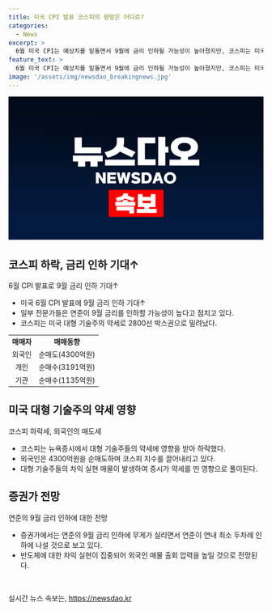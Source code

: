 ```yaml
---
title: 미국 CPI 발표 코스피의 향방은 어디로?
categories:
  - News
excerpt: >
  6월 미국 CPI는 예상치를 밑돌면서 9월에 금리 인하될 가능성이 높아졌지만, 코스피는 미국 대형 기술주의 약세 여파로 2800선 박스권으로 밀려났다. 외국인의 매도세로 코스피는 하락세를 보이고 있으며, 이는 뉴욕증시의 영향도 있었다. 연준의 9월 금리 인하 기대감은 투자 심리를 악화시키고 있으며, 이에 대한 시장의 이목이 집중되고 있다.
feature_text: >
  6월 미국 CPI는 예상치를 밑돌면서 9월에 금리 인하될 가능성이 높아졌지만, 코스피는 미국 대형 기술주의 약세 여파로 2800선 박스권으로 밀려났다. 외국인의 매도세로 코스피는 하락세를 보이고 있으며, 이는 뉴욕증시의 영향도 있었다. 연준의 9월 금리 인하 기대감은 투자 심리를 악화시키고 있으며, 이에 대한 시장의 이목이 집중되고 있다.
image: '/assets/img/newsdao_breakingnews.jpg'
---
```


<p><img src="/assets/img/newsdao_breakingnews.jpg" alt="ranknews 속보" /></p>

<h2 data-ke-size="size26">코스피 하락, 금리 인하 기대↑</h2>

<p data-ke-size="size16">6월 CPI 발표로 9월 금리 인하 기대↑</p>

<ul>
  <li>미국 6월 CPI 발표에 9월 금리 인하 기대↑</li>
  <li>일부 전문가들은 연준이 9월 금리를 인하할 가능성이 높다고 점치고 있다.</li>
  <li>코스피는 미국 대형 기술주의 약세로 2800선 박스권으로 밀려났다.</li>
</ul>

<table>
  <tr>
    <td style="text-align: center; height: 17px;"><b>매매자</b></td>
    <td style="text-align: center; height: 17px;"><b>매매동향</b></td>
  </tr>
  <tr>
    <td style="text-align: center; height: 17px;">외국인</td>
    <td style="text-align: center; height: 17px;">순매도(4300억원)</td>
  </tr>
  <tr>
    <td style="text-align: center; height: 17px;">개인</td>
    <td style="text-align: center; height: 17px;">순매수(3191억원)</td>
  </tr>
  <tr>
    <td style="text-align: center; height: 17px;">기관</td>
    <td style="text-align: center; height: 17px;">순매수(1135억원)</td>
  </tr>
</table>

<h2 data-ke-size="size26">미국 대형 기술주의 약세 영향</h2>

<p data-ke-size="size16">코스피 하락세, 외국인의 매도세</p>

<ul>
  <li>코스피는 뉴욕증시에서 대형 기술주들의 약세에 영향을 받아 하락했다.</li>
  <li>외국인은 4300억원을 순매도하며 코스피 지수를 끌어내리고 있다.</li>
  <li>대형 기술주들의 차익 실현 매물이 발생하여 증시가 약세를 띤 영향으로 풀이된다.</li>
</ul>

<h2 data-ke-size="size26">증권가 전망</h2>

<p data-ke-size="size16">연준의 9월 금리 인하에 대한 전망</p>

<ul>
  <li>증권가에서는 연준의 9월 금리 인하에 무게가 실리면서 연준이 연내 최소 두차례 인하에 나설 것으로 보고 있다.</li>
  <li>반도체에 대한 차익 실현이 집중되어 외국인 매물 출회 압력을 높일 것으로 전망된다.</li>
</ul>

<p data-ke-size="size16">&nbsp;</p>
실시간 뉴스 속보는, <a href="https://newsdao.kr" rel="dofollow">https://newsdao.kr</a>



